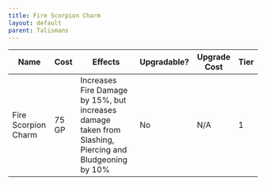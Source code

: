 ```yaml
---
title: Fire Scorpion Charm
layout: default
parent: Talismans
---
```

| Name                | Cost  | Effects                                                                                                 | Upgradable? | Upgrade Cost | Tier |
| ------------------- | ----- | ------------------------------------------------------------------------------------------------------- | ----------- | ------------ | ---- |
| Fire Scorpion Charm | 75 GP | Increases Fire Damage by 15%, but increases damage taken from Slashing, Piercing and Bludgeoning by 10% | No          | N/A          | 1    |

